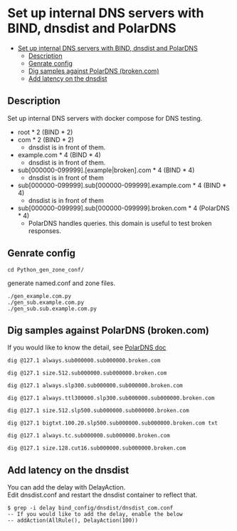 # Set up internal DNS servers with BIND, dnsdist and PolarDNS

- [Set up internal DNS servers with BIND, dnsdist and PolarDNS](#set-up-internal-dns-servers-with-bind-dnsdist-and-polardns)
  - [Description](#description)
  - [Genrate config](#genrate-config)
  - [Dig samples against PolarDNS (broken.com)](#dig-samples-against-polardns-brokencom)
  - [Add latency on the dnsdist](#add-latency-on-the-dnsdist)

## Description

Set up internal DNS servers with docker compose for DNS testing.

- root * 2 (BIND * 2)
- com * 2 (BIND * 2)
  - dnsdist is in front of them.
- example.com * 4 (BIND * 4)
  - dnsdist is in front of them.
- sub[000000-099999].[example|broken].com * 4 (BIND * 4)
  - dnsdist is in front of them
- sub[000000-099999].sub[000000-099999].example.com * 4 (BIND * 4)
  - dnsdist is in front of them
- sub[000000-099999].sub[000000-099999].broken.com * 4 (PolarDNS * 4)
  - PolarDNS handles queries. this domain is useful to test broken responses.

## Genrate config

```
cd Python_gen_zone_conf/
```

generate named.conf and zone files.
```
./gen_example.com.py
./gen_sub.example.com.py
./gen_sub.sub.example.com.py
```

## Dig samples against PolarDNS (broken.com)

If you would like to know the detail, see [PolarDNS doc](https://github.com/oryxlabs/PolarDNS/tree/main)
```
dig @127.1 always.sub000000.sub000000.broken.com 

dig @127.1 size.512.sub000000.sub000000.broken.com 

dig @127.1 always.slp300.sub000000.sub000000.broken.com

dig @127.1 always.ttl300000.slp300.sub000000.sub000000.broken.com  

dig @127.1 size.512.slp500.sub000000.sub000000.broken.com 

dig @127.1 bigtxt.100.20.slp500.sub000000.sub000000.broken.com txt

dig @127.1 always.tc.sub000000.sub000000.broken.com

dig @127.1 size.128.cut16.sub000000.sub000000.broken.com
```

## Add latency on the dnsdist

You can add the delay with DelayAction.<br>
Edit dnsdist.conf and restart the dnsdist container to reflect that.
```
$ grep -i delay bind_config/dnsdist/dnsdist_com.conf
-- If you would like to add the delay, enable the below
-- addAction(AllRule(), DelayAction(100))
```
